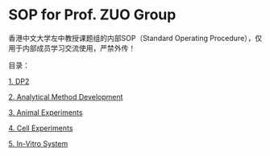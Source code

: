 # SOP for Prof. ZUO Group

香港中文大学左中教授课题组的内部SOP（Standard Operating Procedure），仅用于内部成员学习交流使用，严禁外传！

目录：

[1. DP2](DP2/index.md)

[2. Analytical Method Development](AnalyticalMethods/index.md)

[3. Animal Experiments](AnimalExperiments/index.md)

[4. Cell Experiments](CellsExperiments/index.md)

[5. In-Vitro System](in-VitroSystem/index.md)
